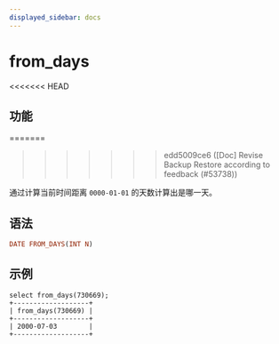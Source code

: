 ```yaml
---
displayed_sidebar: docs
---
```


# from_days

<<<<<<< HEAD
## 功能
=======

>>>>>>> edd5009ce6 ([Doc] Revise Backup Restore according to feedback (#53738))

通过计算当前时间距离 `0000-01-01` 的天数计算出是哪一天。

## 语法

```Haskell
DATE FROM_DAYS(INT N)
```

## 示例

```Plain Text
select from_days(730669);
+-------------------+
| from_days(730669) |
+-------------------+
| 2000-07-03        |
+-------------------+
```
